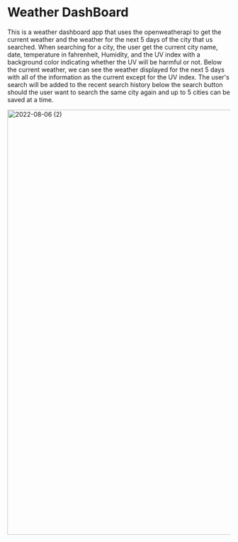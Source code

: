 # Weather DashBoard 

This is a weather dashboard app that uses the openweatherapi to get the current weather and the weather for the next 5 days of the city that us searched.
When searching for a city, the user get the current city name, date, temperature in fahrenheit, Humidity, and the UV index with a background color indicating whether
the UV will be harmful or not. Below the current weather, we can see the weather displayed for the next 5 days with all of the information as the current except for the
UV index. The user's search will be added to the recent search history below the search button should the user want to search the same city again 
and up to 5 cities can be saved at a time.


<img width="960" alt="2022-08-06 (2)" src="https://user-images.githubusercontent.com/107017473/183271964-ce8c333d-c324-431e-8220-65cd1902a49b.png">
